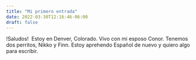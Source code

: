 ```yaml
---
title: "Mi primero entrada"
date: 2022-03-30T12:16:46-06:00
draft: false
---
```


!Saludos!  Estoy en Denver, Colorado. Vivo con mi esposo Conor. Tenemos dos perritos, Nikko y Finn. Estoy aprehendo Español de nuevo y quiero algo para escribir.